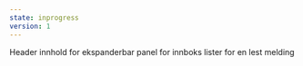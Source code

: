```yaml
---
state: inprogress
version: 1
---
```


Header innhold for ekspanderbar panel for innboks lister for en lest melding